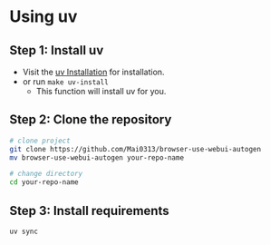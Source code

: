 # Using uv

## Step 1: Install uv

- Visit the [uv Installation](https://docs.astral.sh/uv/getting-started/installation) for installation.
- or run `make uv-install`
  - This function will install uv for you.

## Step 2: Clone the repository

```bash
# clone project
git clone https://github.com/Mai0313/browser-use-webui-autogen
mv browser-use-webui-autogen your-repo-name

# change directory
cd your-repo-name
```

## Step 3: Install requirements

```bash
uv sync
```
